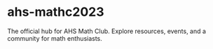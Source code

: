 # ahs-mathc2023
The official hub for AHS Math Club. Explore resources, events, and a community for math enthusiasts.
